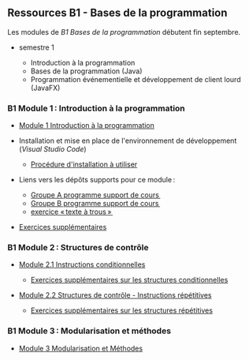 ## Ressources B1 - Bases de la programmation

Les modules de *B1 Bases de la programmation* débutent fin septembre.

  - semestre 1

    - Introduction à la programmation
    - Bases de la programmation (Java)
    - Programmation événementielle et développement de client lourd (JavaFX)

### B1 Module 1 : Introduction à la programmation

- [Module 1 Introduction à la programmation](M1-intro.pdf)

- Installation et mise en place de l'environnement de développement (_Visual Studio Code_)

  - [Procédure d'installation à utiliser](installation_ide.md)

- Liens vers les dépôts supports pour ce module :

  - [Groupe A programme support de cours ](https://github.com/rose-line/sio2025-GA-intro-java)
  - [Groupe B programme support de cours ](https://github.com/rose-line/sio2025-GB-intro-java)
  - [exercice « texte à trous » ](https://github.com/rose-line/sio2025-texte-a-trous)

- [Exercices supplémentaires](M1-exos.md)

### B1 Module 2 : Structures de contrôle

- [Module 2.1 Instructions conditionnelles](M2.1-instructions-cond.pdf)

  - [Exercices supplémentaires sur les structures conditionnelles](M2.1-exos.md)

- [Module 2.2 Structures de contrôle - Instructions répétitives](M2.2-instructions-repet.pdf)

  - [Exercices supplémentaires sur les structures répétitives](M2.2-exos.md)

### B1 Module 3 : Modularisation et méthodes

- [Module 3 Modularisation et Méthodes](M3-methodes.pdf)

